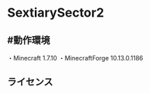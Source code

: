SextiarySector2
===============
#動作環境
---------------------------------

・Minecraft 1.7.10 
・MinecraftForge 10.13.0.1186

ライセンス
---------------------------------
